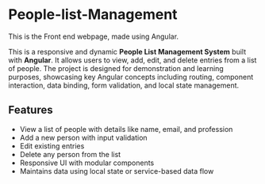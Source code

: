 # People-list-Management
This is the Front end webpage, made using Angular.

This is a responsive and dynamic **People List Management System** built with **Angular**. It allows users to view, add, edit, and delete entries from a list of people. The project is designed for demonstration and learning purposes, showcasing key Angular concepts including routing, component interaction, data binding, form validation, and local state management.

## Features

- View a list of people with details like name, email, and profession
- Add a new person with input validation
- Edit existing entries
- Delete any person from the list
- Responsive UI with modular components
- Maintains data using local state or service-based data flow
